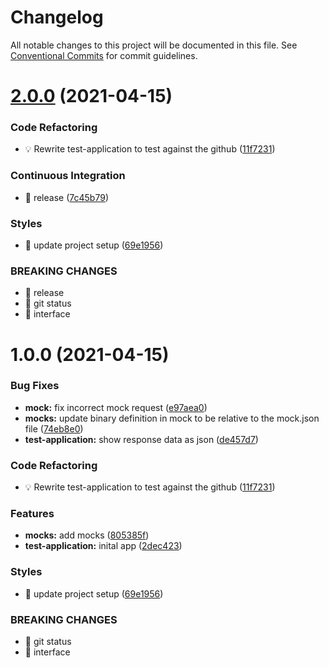 # Changelog

All notable changes to this project will be documented in this file. See
[Conventional Commits](https://conventionalcommits.org) for commit guidelines.

# [2.0.0](https://github.com/ng-apimock/test-application/compare/v1.0.17...v2.0.0) (2021-04-15)


### Code Refactoring

* 💡 Rewrite test-application to test against the github ([11f7231](https://github.com/ng-apimock/test-application/commit/11f7231acdf0379447d17739b869786d25c9507f))


### Continuous Integration

* 🎡 release ([7c45b79](https://github.com/ng-apimock/test-application/commit/7c45b799d716e3c1555b7a550895a3310d15eae3))


### Styles

* 💄 update project setup ([69e1956](https://github.com/ng-apimock/test-application/commit/69e1956c4ac052453315c2c025bf7e18675c408f))


### BREAKING CHANGES

* 🧨 release
* 🧨 git status
* 🧨 interface

# 1.0.0 (2021-04-15)


### Bug Fixes

* **mock:** fix incorrect mock request ([e97aea0](https://github.com/ng-apimock/test-application/commit/e97aea003bf3e2c9a09bac9f0318e1e978abfc15))
* **mocks:** update binary definition in mock to be relative to the mock.json file ([74eb8e0](https://github.com/ng-apimock/test-application/commit/74eb8e03eac853ed6d873f089949da57574e373e))
* **test-application:** show response data as json ([de457d7](https://github.com/ng-apimock/test-application/commit/de457d786086386370f6aef3dafb1245776a7b4c))


### Code Refactoring

* 💡 Rewrite test-application to test against the github ([11f7231](https://github.com/ng-apimock/test-application/commit/11f7231acdf0379447d17739b869786d25c9507f))


### Features

* **mocks:** add mocks ([805385f](https://github.com/ng-apimock/test-application/commit/805385fca3fb40d35374cfc86d2a1314099b9c7c))
* **test-application:** inital app ([2dec423](https://github.com/ng-apimock/test-application/commit/2dec4234521fa06f143a47ca995de34c33fc0be0))


### Styles

* 💄 update project setup ([69e1956](https://github.com/ng-apimock/test-application/commit/69e1956c4ac052453315c2c025bf7e18675c408f))


### BREAKING CHANGES

* 🧨 git status
* 🧨 interface
